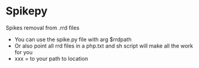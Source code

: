 # Spikepy
Spikes removal from .rrd files


- You can use the spike.py file with arg $rrdpath
- Or also point all rrd files in a php.txt and sh script will make all the work for you
- xxx = to your path to location 
